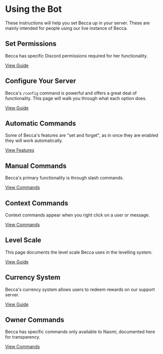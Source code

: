 # Using the Bot

These instructions will help you set Becca up in your server. These are mainly intended for people using our live instance of Becca.

## Set Permissions

Becca has specific Discord permissions required for her functionality.

[View Guide](/set-permissions.md)

## Configure Your Server

Becca's `/config` command is powerful and offers a great deal of functionality. This page will walk you through what each option does.

[View Guide](/configure-server.md)

## Automatic Commands

Some of Becca's features are "set and forget", as in once they are enabled they will work automatically.

[View Features](/automatic-commands.md)

## Manual Commands

Becca's primary functionality is through slash commands.

[View Commands](/manual-commands.md)

## Context Commands

Context commands appear when you right click on a user or message.

[View Commands](/context-commands.md)

## Level Scale

This page documents the level scale Becca uses in the levelling system.

[View Guide](/level-scale.md)

## Currency System

Becca's currency system allows users to redeem rewards on our support server.

[View Guide](/currency-system.md)

## Owner Commands

Becca has specific commands only available to Naomi, documented here for transparency.

[View Commands](/owner-commands.md)
